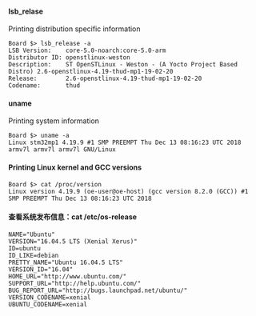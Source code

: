 #### lsb_relase
Printing distribution specific information

```
Board $> lsb_release -a
LSB Version:    core-5.0-noarch:core-5.0-arm
Distributor ID: openstlinux-weston
Description:    ST OpenSTLinux - Weston - (A Yocto Project Based Distro) 2.6-openstlinux-4.19-thud-mp1-19-02-20
Release:        2.6-openstlinux-4.19-thud-mp1-19-02-20
Codename:       thud
```

#### uname 
Printing system information

```
Board $> uname -a
Linux stm32mp1 4.19.9 #1 SMP PREEMPT Thu Dec 13 08:16:23 UTC 2018 armv7l armv7l armv7l GNU/Linux
```

#### Printing Linux kernel and GCC versions
```
Board $> cat /proc/version
Linux version 4.19.9 (oe-user@oe-host) (gcc version 8.2.0 (GCC)) #1 SMP PREEMPT Thu Dec 13 08:16:23 UTC 2018
```

#### 查看系统发布信息：cat /etc/os-release
```
NAME="Ubuntu"
VERSION="16.04.5 LTS (Xenial Xerus)"
ID=ubuntu
ID_LIKE=debian
PRETTY_NAME="Ubuntu 16.04.5 LTS"
VERSION_ID="16.04"
HOME_URL="http://www.ubuntu.com/"
SUPPORT_URL="http://help.ubuntu.com/"
BUG_REPORT_URL="http://bugs.launchpad.net/ubuntu/"
VERSION_CODENAME=xenial
UBUNTU_CODENAME=xenial
```